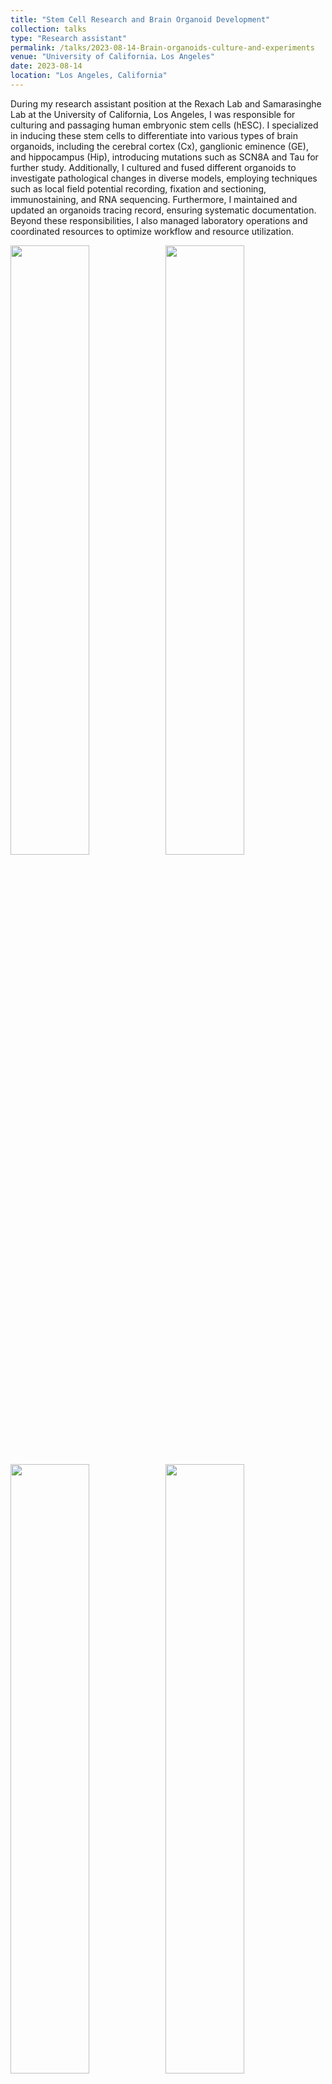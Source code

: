 ```yaml
---
title: "Stem Cell Research and Brain Organoid Development"
collection: talks
type: "Research assistant"
permalink: /talks/2023-08-14-Brain-organoids-culture-and-experiments
venue: "University of California，Los Angeles"
date: 2023-08-14
location: "Los Angeles, California"
---
```


During my research assistant position at the Rexach Lab and Samarasinghe Lab at the University of California, Los Angeles, I was responsible for culturing and passaging human embryonic stem cells (hESC). I specialized in inducing these stem cells to differentiate into various types of brain organoids, including the cerebral cortex (Cx), ganglionic eminence (GE), and hippocampus (Hip), introducing mutations such as SCN8A and Tau for further study. Additionally, I cultured and fused different organoids to investigate pathological changes in diverse models, employing techniques such as local field potential recording, fixation and sectioning, immunostaining, and RNA sequencing. Furthermore, I maintained and updated an organoids tracing record, ensuring systematic documentation. Beyond these responsibilities, I also managed laboratory operations and coordinated resources to optimize workflow and resource utilization.

<img src="http://Shengkai24.github.io/images/Organoid1.png" width="50%" style="display:inline-block; vertical-align:top; margin-right:-4px;">
<img src="http://Shengkai24.github.io/images/Organoid2.png" width="50%" style="display:inline-block; vertical-align:top; margin-left:-4px;">
<img src="http://Shengkai24.github.io/images/Organoid3.png" width="50%" style="display:inline-block; vertical-align:top; margin-right:-4px;">
<img src="http://Shengkai24.github.io/images/Organoid4.png" width="50%" style="display:inline-block; vertical-align:top; margin-left:-4px;">

<!DOCTYPE html>
<html lang="en">
<head>
<meta charset="UTF-8">
<style>
    .image-container {
        display: flex;
        justify-content: space-between;
    }
    .image-container img {
        width: 48%; /* 留出一定的间隔 */
        margin: 0;
    }
</style>
</head>
<body>
<div class="image-container">
    <img src="http://Shengkai24.github.io/images/Organoid1.png">
    <img src="http://Shengkai24.github.io/images/Organoid2.png">
    <img src="http://Shengkai24.github.io/images/Organoid3.png">
    <img src="http://Shengkai24.github.io/images/Organoid4.png">
</div>
</body>
</html>